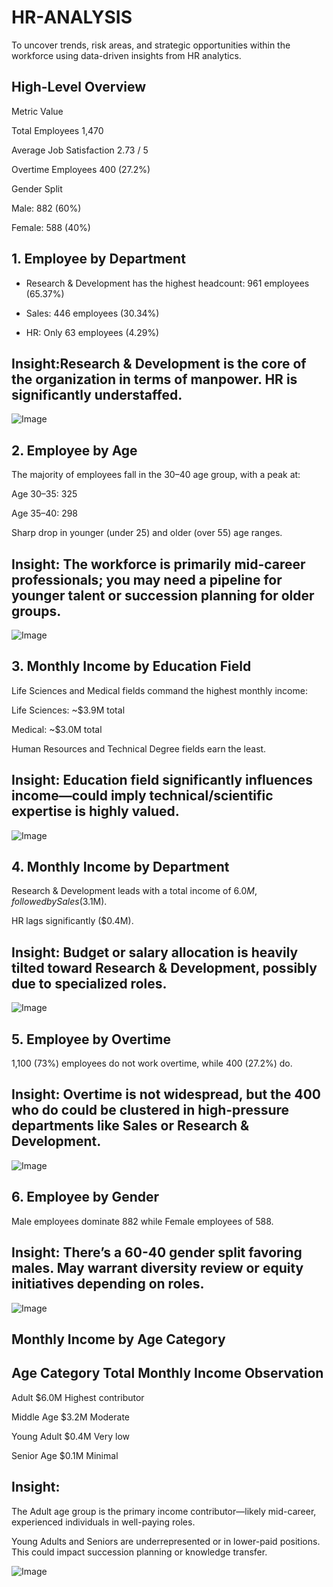  # HR-ANALYSIS
To uncover trends, risk areas, and strategic opportunities within the workforce using data-driven insights from HR analytics.
## High-Level Overview
Metric        	Value

Total Employees  	1,470

Average Job Satisfaction 	2.73 / 5

Overtime Employees	 400 (27.2%)

Gender Split	

 Male:  882 (60%)

 Female:  588 (40%)

 ## 1.  Employee by Department

* Research & Development has the highest headcount: 961 employees (65.37%)

* Sales: 446 employees (30.34%)

* HR: Only 63 employees (4.29%)

## Insight:Research & Development is the core of the organization in terms of manpower. HR is significantly understaffed.
 
![Image](https://github.com/user-attachments/assets/eea85683-939c-4461-b2d7-d0169c97c0a2)



## 2.  Employee by Age

The majority of employees fall in the 30–40 age group, with a peak at:

Age 30–35: 325

Age 35–40: 298

Sharp drop in younger (under 25) and older (over 55) age ranges.

## Insight: The workforce is primarily mid-career professionals; you may need a pipeline for younger talent or succession planning for older groups.

![Image](https://github.com/user-attachments/assets/368a9b13-3b4c-4885-a391-0a997bc282b3)



## 3.  Monthly Income by Education Field

Life Sciences and Medical fields command the highest monthly income:

Life Sciences: ~$3.9M total

Medical: ~$3.0M total

Human Resources and Technical Degree fields earn the least.

## Insight: Education field significantly influences income—could imply technical/scientific expertise is highly valued.
 
![Image](https://github.com/user-attachments/assets/d889366b-807b-41ba-aa1a-6211f4b7e457)


## 4.  Monthly Income by Department

Research & Development leads with a total income of $6.0M, followed by Sales ($3.1M).

HR lags significantly ($0.4M).

## Insight: Budget or salary allocation is heavily tilted toward Research & Development, possibly due to specialized roles.
 
![Image](https://github.com/user-attachments/assets/8cc71b09-c61d-42c6-ab14-52083bc569b3)

## 5.  Employee by Overtime

1,100 (73%) employees do not work overtime, while 400 (27.2%) do.

## Insight: Overtime is not widespread, but the 400 who do could be clustered in high-pressure departments like Sales or Research & Development.
![Image](https://github.com/user-attachments/assets/a4e8e182-3dc1-4e73-bc68-4099a4cd713c)

## 6.  Employee by Gender

Male employees dominate 882  while Female employees of 588.

## Insight: There’s a 60-40 gender split favoring males. May warrant diversity review or equity initiatives depending on roles.
 
![Image](https://github.com/user-attachments/assets/2ef99b8f-956a-48e1-8beb-239c844e3ede)

## Monthly Income by Age Category

## Age Category	 Total Monthly Income       	Observation

Adult	                $6.0M                  	Highest contributor

Middle Age            $3.2M	                   Moderate

Young Adult       	   $0.4M                    Very low

Senior Age            	$0.1M               	     Minimal


 ## Insight:

The Adult age group is the primary income contributor—likely mid-career, experienced individuals in well-paying roles.

Young Adults and Seniors are underrepresented or in lower-paid positions. This could impact succession planning or knowledge transfer.

![Image](https://github.com/user-attachments/assets/e7da9abe-4110-4282-a640-3b4260a692f0)


